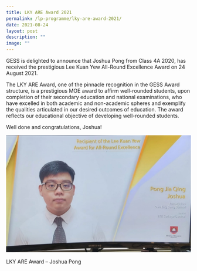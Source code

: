 ```yaml
---
title: LKY ARE Award 2021
permalink: /lp-programme/lky-are-award-2021/
date: 2021-08-24
layout: post
description: ""
image: ""
---
```

GESS is delighted to announce that Joshua Pong from Class 4A 2020, has received the prestigious Lee Kuan Yew All-Round Excellence Award on 24 August 2021.

The LKY ARE Award, one of the pinnacle recognition in the GESS Award structure, is a prestigious MOE award to affirm well-rounded students, upon completion of their secondary education and national examinations, who have excelled in both academic and non-academic spheres and exemplify the qualities articulated in our desired outcomes of education. The award reflects our educational objective of developing well-rounded students.

Well done and congratulations, Joshua!

![Lky Are Award Photo Joshua Pong Photo](/images/LKY-ARE-Award-Photo_Joshua-Pong-Photo.jpeg)

LKY ARE Award – Joshua Pong